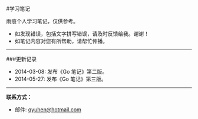 #学习笔记

雨痕个人学习笔记，仅供参考。

* 如发现错误，包括文字拼写错误，请及时反馈给我。谢谢！
* 如笔记内容对您有所帮助，请帮忙传播。

---

###更新记录

* 2014-03-08: 发布《Go 笔记》第二版。
* 2014-05-27: 发布《Go 笔记》第三版。

---

**联系方式：**

* 邮件: qyuhen@hotmail.com
